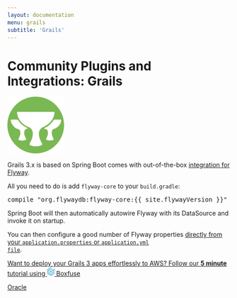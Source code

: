 ```yaml
---
layout: documentation
menu: grails
subtitle: 'Grails'
---
```

# Community Plugins and Integrations: Grails

<img src="/assets/logos/grails.png">

Grails 3.x is based on Spring Boot comes with out-of-the-box <a href="https://docs.spring.io/spring-boot/docs/current/reference/html/howto-database-initialization.html#howto-execute-flyway-database-migrations-on-startup">integration for Flyway</a>.

All you need to do is add `flyway-core` to your `build.gradle`:
<pre class="prettyprint">compile "org.flywaydb:flyway-core:{{ site.flywayVersion }}"</pre>

Spring Boot will then automatically autowire Flyway with its DataSource and invoke it on startup.

You can then configure a good number of Flyway properties <a href="https://docs.spring.io/spring-boot/docs/current/reference/html/common-application-properties.html">directly from your <code>application.properties</code> or <code>application.yml file</code></a>.

<a class="inline-cta" href="https://boxfuse.com/blog/grails-aws"><i class="fa fa-cloud"></i> Want to deploy your Grails 3 apps effortlessly to AWS? Follow our <strong>5 minute</strong> tutorial using <img src="/assets/logo/boxfuse-logo-nano-blue.png"> Boxfuse <i class="fa fa-arrow-right"></i></a>

<p class="next-steps">
    <a class="btn btn-primary" href="/documentation/database/oracle">Oracle <i class="fa fa-arrow-right"></i></a>
</p>
